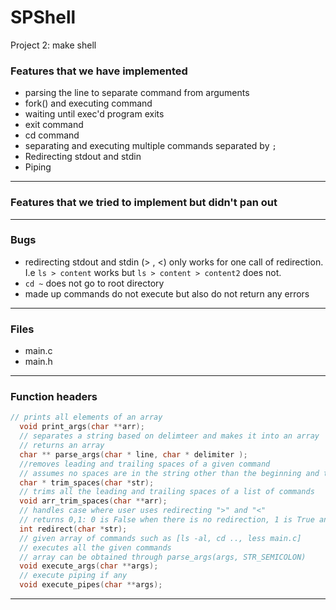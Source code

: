 # SPShell
Project 2: make  shell

### Features that we have implemented
  * parsing the line to separate command from arguments
  * fork() and executing command
  * waiting until exec'd program exits
  * exit command
  * cd command
  * separating and executing multiple commands separated by `;`
  * Redirecting stdout and stdin
  * Piping

<hr>

### Features that we tried to implement but didn't pan out

<hr>

### Bugs
  * redirecting stdout and stdin (> , <) only works for one call of redirection. I.e `ls > content` works but `ls > content > content2` does not.
  * `cd ~` does not go to root directory
  * made up commands do not execute but also do not return any errors

<hr>

### Files
  * main.c
  * main.h

<hr>

### Function headers
```C
// prints all elements of an array
  void print_args(char **arr);
  // separates a string based on delimteer and makes it into an array
  // returns an array
  char ** parse_args(char * line, char * delimiter );
  //removes leading and trailing spaces of a given command
  // assumes no spaces are in the string other than the beginning and the end
  char * trim_spaces(char *str);
  // trims all the leading and trailing spaces of a list of commands
  void arr_trim_spaces(char **arr);
  // handles case where user uses redirecting ">" and "<"
  // returns 0,1: 0 is False when there is no redirection, 1 is True and there is redirection
  int redirect(char *str);
  // given array of commands such as [ls -al, cd .., less main.c]
  // executes all the given commands
  // array can be obtained through parse_args(args, STR_SEMICOLON)
  void execute_args(char **args);
  // execute piping if any
  void execute_pipes(char **args);
```

<hr>
